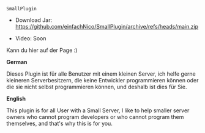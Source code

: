 `SmallPlugin`

- Download Jar:
https://github.com/einfachNico/SmallPlugin/archive/refs/heads/main.zip

- Video: Soon

Kann du hier auf der Page :)

**German**

Dieses Plugin ist für alle Benutzer mit einem kleinen Server, ich helfe gerne kleineren Serverbesitzern, die keine Entwickler programmieren können
oder die sie nicht selbst programmieren können, und deshalb ist dies für Sie.



**English**

This plugin is for all User with a Small Server, I like to help smaller server owners who cannot program developers
or who cannot program them themselves, and that's why this is for you.
